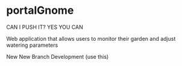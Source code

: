 portalGnome
===========
CAN I PUSH IT? YES YOU CAN<br>

Web application that allows users to monitor their garden and adjust watering parameters

New New Branch Development (use this)
